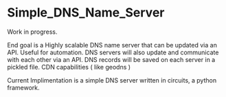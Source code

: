 # Simple_DNS_Name_Server

Work in progress.

End goal is a Highly scalable DNS name server that can be updated via an API. Useful for automation.
DNS servers will also update and communicate with each other via an API.
DNS records will be saved on each server in a pickled file.
CDN capabilities ( like geodns )



Current Implimentation is a simple DNS server written in circuits, a python framework.



